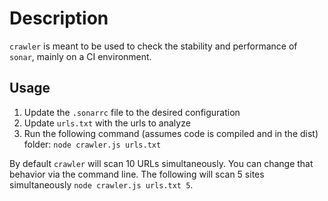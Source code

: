 # Description

`crawler` is meant to be used to check the stability and performance
of `sonar`, mainly on a CI environment.

## Usage

1. Update the `.sonarrc` file to the desired configuration
1. Update `urls.txt` with the urls to analyze
1. Run the following command (assumes code is compiled and in the dist)
   folder: `node crawler.js urls.txt`

By default `crawler` will scan 10 URLs simultaneously. You can change
that behavior via the command line. The following will scan 5 sites
simultaneously `node crawler.js urls.txt 5`.
